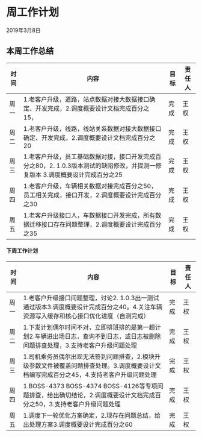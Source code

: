 # 周工作计划

2019年3月8日



## 本周工作总结

| 时间 | 内容                                                         | 目标 | 责任人 |
| ---- | ------------------------------------------------------------ | ---- | ------ |
| 周一 | 1.老客户升级，道路，站点数据对接大数据接口确定、开发完成，2.调度概要设计文档完成百分之15， | 完成 | 王权   |
| 周二 | 1.老客户升级，线路，线站关系数据对接大数据接口确定、开发完成，2.调度概要设计文档完成百分之20 | 完成 | 王权   |
| 周三 | 1.老客户升级，员工基础数据对接，接口开发完成百分之80，2. 1.0.3版本测试的缺陷修改，并提测一修复版本 3.调度概要设计完成百分之25 | 完成 | 王权   |
| 周四 | 1.老客户升级，车辆相关数据对接完成百分之50，员工相关完成，接口开发，2.调度概要设计完成百分之30 | 完成 | 王权   |
| 周五 | 1.老客户升级接口人，车数据接口开发完成，所有数据迁移接口存在问题整理，2.调度概要设计完成百分之35 | 完成 | 王权   |



#### 下周工作计划

| 时间 | 内容                                                         | 目标 | 责任人 |
| ---- | ------------------------------------------------------------ | ---- | ------ |
| 周一 | 1.老客户升级接口问题整理，讨论2. 1.0.3出一测试通过版本3.调度概要设计完成百分之40。4.关注车辆资源写入缓存和核心接口优化进度（自测完成） | 完成 | 王权   |
| 周二 | 1.下发计划偶尔时间不对，立即排班排的是第一趟计划2.车辆进出场日志，查询不到日志，或日志被删除问题排查处理，3.支持老客户升级问题处理 | 完成 | 王权   |
| 周三 | 1.司机乘务员偶尔出现无法签到问题排查，2.模块升级参数文件被覆盖问题排查处理。3.调度概要设计文档编写完成百分之45，4.支持老客户升级问题处理 | 完成 | 王权   |
| 周四 | 1.BOSS-4373 BOSS-4374 BOSS-4126等专项问题排查，给出确切结论，2.调度概要设计文档完成百分之50，3.支持老客户升级问题处理 | 完成 | 王权   |
| 周五 | 1.调度下一轮优化方案确定，2.现存在问题总结，给出处理方案3.调度概要设计完成百分之60 | 完成 | 王权   |